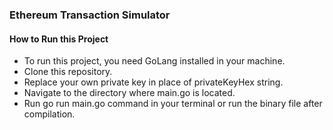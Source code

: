 ### Ethereum Transaction Simulator
#### How to Run this Project
- To run this project, you need GoLang installed in your machine.
- Clone this repository.
- Replace your own private key in place of privateKeyHex string.
- Navigate to the directory where main.go is located.
- Run go run main.go command in your terminal or run the binary file after compilation.